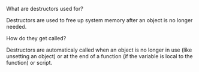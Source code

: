 What are destructors used for?

Destructors are used to free up system memory after an object is no longer needed.

How do they get called?

Destructors are automaticaly called when an object is no longer in use (like unsetting
an object) or at the end of a function (if the variable is local to the function) 
or script.